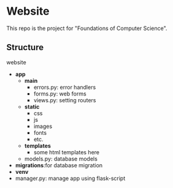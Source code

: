 # Website
This repo is the project for "Foundations of Computer Science". 

## Structure
website
+   **app**
    +   **main**
        +   errors.py: error handlers
        +   forms.py: web forms
        +   views.py: setting routers
    +   **static** 
        +   css 
        +   js 
        +   images 
        +   fonts 
        +   etc. 
    +   **templates**
        +   some html templates here
    +   models.py: database models
+   **migrations**:for database migration 
+   **venv**
+   manager.py: manage app using flask-script 